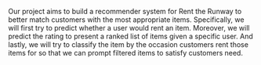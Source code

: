 Our project aims to build a recommender system for Rent the Runway to better match customers with the most appropriate items. 
Specifically, we will first try to predict whether a user would rent an item. 
Moreover, we will predict the rating to present a ranked list of items given a specific user. 
And lastly, we will try to classify the item by the occasion customers rent those items for so that we can prompt filtered items to satisfy customers need.
